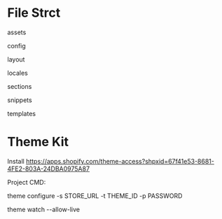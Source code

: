 # File Strct
  assets
  
  config
 
  layout
  
  locales
  
  sections
  
  snippets
  
  templates
  
  
# Theme Kit
  Install https://apps.shopify.com/theme-access?shpxid=67f41e53-8681-4FE2-803A-24DBA0975A87
  
  Project CMD:
  
  theme configure -s STORE_URL -t THEME_ID -p PASSWORD
  
  theme watch --allow-live
